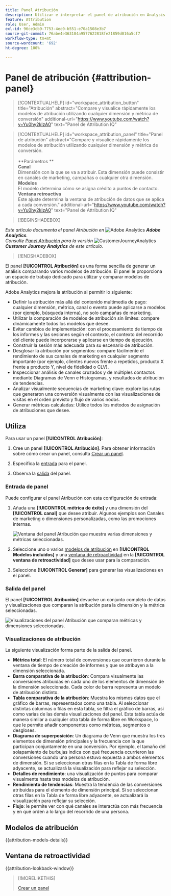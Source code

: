 ```yaml
---
title: Panel Atribución
description: Utilizar e interpretar el panel de atribución en Analysis Workspace.
feature: Attribution
role: User, Admin
exl-id: 96ce3cb9-7753-4ec0-b551-e70a1508e3b7
source-git-commit: 76abe4e363184a9577622818fe21859d016a5cf7
workflow-type: tm+mt
source-wordcount: '692'
ht-degree: 100%

---
```


# Panel de atribución {#attribution-panel}

<!-- markdownlint-disable MD034 -->

>[!CONTEXTUALHELP]
>id="workspace_attribution_button"
>title="Atribución"
>abstract="Compare y visualice rápidamente los modelos de atribución utilizando cualquier dimensión y métrica de conversión"
>additional-url="https://www.youtube.com/watch?v=Yu0hy2klzA0" text="Panel de Attribution IQ"

>[!CONTEXTUALHELP]
>id="workspace_attribution_panel"
>title="Panel de atribución"
>abstract="Compare y visualice rápidamente los modelos de atribución utilizando cualquier dimensión y métrica de conversión.<br/><br/>**Parámetros **<br/>**Canal**<br/> Dimensión con la que se va a atribuir. Esta dimensión puede consistir en canales de marketing, campañas o cualquier otra dimensión.<br/>**Modelos**<br/> El modelo determina cómo se asigna crédito a puntos de contacto.<br/>**Ventana retroactiva**<br/> Este ajuste determina la ventana de atribución de datos que se aplica a cada conversión."
>additional-url="https://www.youtube.com/watch?v=Yu0hy2klzA0" text="Panel de Attribution IQ"

<!-- markdownlint-enable MD034 -->

>[!BEGINSHADEBOX]

_Este artículo documenta el panel Atribución en_ ![Adobe Analytics](/help/assets/icons/AdobeAnalytics.svg) _**Adobe Analytics**._<br/>_Consulte [Panel Atribución](https://experienceleague.adobe.com/es/docs/analytics-platform/using/cja-workspace/panels/attribution) para la versión_ ![CustomerJourneyAnalytics](/help/assets/icons/CustomerJourneyAnalytics.svg) _**Customer Journey Analytics** de este artículo._

>[!ENDSHADEBOX]

El panel **[!UICONTROL Atribución]** es una forma sencilla de generar un análisis comparando varios modelos de atribución. El panel le proporciona un espacio de trabajo dedicado para utilizar y comparar modelos de atribución.

Adobe Analytics mejora la atribución al permitir lo siguiente:

* Definir la atribución más allá del contenido multimedia de pago: cualquier dimensión, métrica, canal o evento puede aplicarse a modelos (por ejemplo, búsqueda interna), no solo campañas de marketing.
* Utilizar la comparación de modelos de atribución sin límites: compare dinámicamente todos los modelos que desee.
* Evitar cambios de implementación: con el procesamiento de tiempo de los informes y las sesiones según el contexto, el contexto del recorrido del cliente puede incorporarse y aplicarse en tiempo de ejecución.
* Construir la sesión más adecuada para su escenario de atribución.
* Desglosar la atribución por segmentos: compare fácilmente el rendimiento de sus canales de marketing en cualquier segmento importante (por ejemplo, clientes nuevos frente a repetidos, producto X frente a producto Y, nivel de fidelidad o CLV).
* Inspeccionar análisis de canales cruzados y de múltiples contactos mediante Diagramas de Venn e Histogramas, y resultados de atribución de tendencias.
* Analizar visualmente secuencias de marketing clave: explore las rutas que generaron una conversión visualmente con las visualizaciones de visitas en el orden previsto y flujo de varios nodos.
* Generar métricas calculadas: Utilice todos los métodos de asignación de atribuciones que desee.

## Utiliza

Para usar un panel **[!UICONTROL Atribución]**:

1. Cree un panel **[!UICONTROL Atribución]**. Para obtener información sobre cómo crear un panel, consulta [Crear un panel](panels.md#create-a-panel).

1. Especifica la [entrada](#panel-input) para el panel.

1. Observa la [salida](#panel-output) del panel.

### Entrada de panel

Puede configurar el panel Atribución con esta configuración de entrada:

1. Añada una **[!UICONTROL métrica de éxito]** y una dimensión del **[!UICONTROL canal]** que desee atribuir. Algunos ejemplos son Canales de marketing o dimensiones personalizadas, como las promociones internas.

   ![Ventana del panel Atribución que muestra varias dimensiones y métricas seleccionadas.](assets/attribution-panel.png)

1. Seleccione uno o varios [modelos de atribución](#attribution-models) en **[!UICONTROL Modelos incluidos]** y una [ventana de retroactividad](#lookback-window) en la **[!UICONTROL ventana de retroactividad]** que desee usar para la comparación.

1. Seleccione **[!UICONTROL Generar]** para generar las visualizaciones en el panel.

### Salida del panel

El panel **[!UICONTROL Atribución]** devuelve un conjunto completo de datos y visualizaciones que comparan la atribución para la dimensión y la métrica seleccionadas.

![Visualizaciones del panel Atribución que comparan métricas y dimensiones seleccionadas.](assets/attr_panel_vizs.png)

### Visualizaciones de atribución

La siguiente visualización forma parte de la salida del panel.

* **Métrica total**: El número total de conversiones que ocurrieron durante la ventana de tiempo de creación de informes y que se atribuyen a la dimensión seleccionada.
* **Barra comparativa de la atribución**: Compara visualmente las conversiones atribuidas en cada uno de los elementos de dimensión de la dimensión seleccionada. Cada color de barra representa un modelo de atribución distinto.
* **Tabla comparativa de la atribución**: Muestra los mismos datos que el gráfico de barras, representados como una tabla. Al seleccionar distintas columnas o filas en esta tabla, se filtra el gráfico de barras, así como varias de las demás visualizaciones del panel. Esta tabla actúa de manera similar a cualquier otra tabla de forma libre en Workspace, lo que le permite añadir componentes como métricas, segmentos o desgloses.
* **Diagrama de superposición**: Un diagrama de Venn que muestra los tres elementos de dimensión principales y la frecuencia con la que participan conjuntamente en una conversión. Por ejemplo, el tamaño del solapamiento de burbujas indica con qué frecuencia ocurrieron las conversiones cuando una persona estuvo expuesta a ambos elementos de dimensión. Si se seleccionan otras filas en la Tabla de forma libre adyacente, se actualizará la visualización para reflejar su selección.
* **Detalles de rendimiento**: una visualización de puntos para comparar visualmente hasta tres modelos de atribución.
* **Rendimiento de tendencias**: Muestra la tendencia de las conversiones atribuidas para el elemento de dimensión principal. Si se seleccionan otras filas en la Tabla de forma libre adyacente, se actualizará la visualización para reflejar su selección.
* **Flujo**: le permite ver con qué canales se interactúa con más frecuencia y en qué orden a lo largo del recorrido de una persona.

## Modelos de atribución

{{attribution-models-details}}

## Ventana de retroactividad

{{attribution-lookback-window}}

>[!MORELIKETHIS]
>
> [Crear un panel](/help/analyze/analysis-workspace/c-panels/panels.md#create-a-panel)
>

<!--
# Attribution panel

The [!UICONTROL Attribution] panel is an easy way to build an analysis comparing various attribution models. It is a feature in [Attribution](/help/analyze/analysis-workspace/attribution/overview.md) that gives you a dedicated workspace to use and compare attribution models.

>[!VIDEO](https://video.tv.adobe.com/v/38642/?quality=12&captions=spa)

## Create an attribution panel

1. Click the panel icon on the left.
1. Drag the [!UICONTROL Attribution] panel into your Analysis Workspace Project.

   ![New attribution panel](assets/Attribution_Panel_1.png)

1. Add a metric that you want to attribute and add any dimension to attribute against. Examples include Marketing Channels or custom dimensions, such as internal promotions.

   ![Select dimension and metric](assets/attribution_panel2.png)

1. Select the [attribution models and lookback window](../attribution/models.md) you want to compare.

1. The Attribution panel returns a rich set of data and visualizations that compare attribution for the selected dimension and metric.

   ![Attribution visualizations](assets/attr_panel_vizs.png)

## Attribution visualizations

* **Total metric**: The total number of conversions that occurred over the reporting time window. These are the conversions that are attributed across the dimension that you selected.
* **Attribution Comparison Bar**: Visually compares the attributed conversions across each of the dimension items from your selected dimension. Each bar color represents a distinct attribution model.
* **Attribution Comparison Table**: Shows the same data as the bar chart, represented as a table. Selecting different columns or rows in this table filters the bar chart as well as several of the other visualizations in the panel. This table acts similar to any other Freeform Table in Workspace - allowing you to add components such as metrics, segments, or breakdowns.
* **Overlap Diagram**: A Venn Diagram showing the top three dimension items and how often they participate jointly in a conversion. For example, the size of the bubble overlap indicates how often conversions occurred when a visitor was exposed to both dimension items. Selecting other rows in the adjacent Freeform table updates the visualization to reflect your selection.
* **Performance Detail**: Lets you to compare up to three attribution models visually using a scatter plot.
* **Trended Performance**: By default, shows the conversion performance trend by attribution model for the first dimension listed in the adjacent Freeform table. You can select different dimension rows in the Freeform table to show the trend for the selected dimensions (such as Total Revenue for each attribution model for Social Campaigns and Paid Search). Alternately, you can select cells in the columns for any metric and attribution type combinations in the Freeform table to see the trended performance by dimension value for the specified attribution models (such as Total Revenue by Marketing Channel using Last Touch and First Touch attribution).
* **Flow**: Lets you see which channels are interacted with most commonly, and in what order across a visitor's journey.

-->